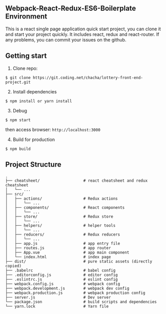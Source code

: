 
## Webpack-React-Redux-ES6-Boilerplate Environment

This is a react single page application quick start project, you can clone it and start your project quickly. It includes react, redux and react-router. If any problems, you can commit your issues on the github.

## Getting start

  1. Clone repo:
  ```
  $ git clone https://git.coding.net/chacha/lottery-front-end-project.git
  ```

  2. Install dependencies
  ```
  $ npm install or yarn install
  ```

  3. Debug
  ```
  $ npm start
  ```
  then access browser: `http://localhost:3000`

  4. Build for production
  ```
  $ npm build
  ```

  ## Project Structure

```
.
├── cheatsheet/                   # react cheatsheet and redux cheatsheet
│   └── ...
├── src/
│   ├── actions/                  # Redux actions
│   │   └── ...
│   ├── components/               # React components
│   │   └── ...
│   ├── store/                    # Redux store
│   │   └── ...
│   ├── helpers/                  # helper tools
│   │   └── ...
│   ├── reducers/                 # Redux reducers
│   │   └── ...
│   ├── app.js                    # app entry file
│   ├── routes.js                 # app router
│   ├── App.vue                   # app main component
│   └── index.html                # index page
├── dist/                         # pure static assets (directly copied)
├── .babelrc                      # babel config
├── .editorconfig.js              # editor config
├── .eslintrc.js                  # eslint config
├── webpack.config.js             # webpack config
├── webpack.development.js        # webpack dev config
├── webpack.production.js         # webpack production config
├── server.js                     # Dev server
└── package.json                  # build scripts and dependencies
└── yarn.lock                     # Yarn file
